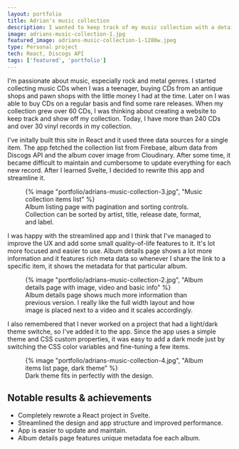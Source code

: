 ```yaml
---
layout: portfolio
title: Adrian's music collection
description: I wanted to keep track of my music collection with a detailed info for each album, so  I've created this simple Svelte app to do just that. It uses Discogs API for album data. Each album page has meta data generated on the fly. This was also the first project where I implemented a light/dark theme switcher.
image: adrians-music-collection-1.jpg
featured_image: adrians-music-collection-1-1280w.jpeg
type: Personal project
tech: React, Discogs API
tags: ['featured', 'portfolio']
---
```



I'm passionate about music, especially rock and metal genres. I started collecting music CDs when I was a teenager, buying CDs from an antique shops and pawn shops with the little money I had at the time. Later on I was able to buy CDs on a regular basis and find some rare releases. When my collection grew over 60 CDs, I was thinking about creating a website to keep track and show off my collection. Today, I have more than 240 CDs and over 30 vinyl records in my collection.


I've initally built this site in React and it used three data sources for a single item. The app fetched the collection list from Firebase, album data from Discogs API and the album cover image from Cloudinary. After some time, it became difficult to maintain and cumbersome to update everything for each new record. After I learned Svelte, I decided to rewrite this app and streamline it.

<figure>
{% image "portfolio/adrians-music-collection-3.jpg", "Music collection items list" %}
<figcaption>
Album listing page with pagination and sorting controls. Collection can be sorted by artist, title, release date, format, and label.
</figcaption>
</figure>

I was happy with the streamlined app and I think that I've managed to improve the UX and add some small quality-of-life features to it. It's lot more focused and easier to use. Album details page shows a lot more information and it features rich meta data so whenever I share the link to a specific item, it shows the metadata for that particular album.

<figure>
{% image "portfolio/adrians-music-collection-2.jpg", "Album details page with image, video and basic info" %}
<figcaption>
Album details page shows much more information than previous version. I really like the full width layout and how image is placed next to a video and it scales accordingly.
</figcaption>
</figure>

I also remembered that I never worked on a project that had a light/dark theme switche, so I've added it to the app. Since the app uses a simple theme and CSS custom properties, it was easy to add a dark mode just by switching the CSS color variables and fine-tuning a few items.

<figure>
{% image "portfolio/adrians-music-collection-4.jpg", "Album items list page, dark theme" %}
<figcaption>Dark theme fits in perfectly with the design.
</figcaption>
</figure>


<aside>
<h2>Notable results &amp; achievements</h2>
<ul>
<li>Completely rewrote a React project in Svelte.</li>
<li>Streamlined the design and app structure and improved performance.</li>
<li>App is easier to update and maintain. </li>
<li>Album details page features unique metadata foe each album.</li>
</ul>
</aside>